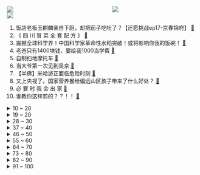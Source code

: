 <div >
	<a style="float:left;width:55%;" href = "https://github.com/anuraghazra/github-readme-stats">
	 <img src = "https://github-readme-stats.vercel.app/api?username=iuuuuuaena&theme=buefy&show_icons=true"/>
	</a>
	<a  style="float:right;width:45%" href = "https://github.com/anuraghazra/github-readme-stats">
	 <img  src="https://github-readme-stats.vercel.app/api/top-langs/?username=anuraghazra&layout=compact"/>
	</a>
	</div>

[![](https://img.shields.io/badge/jxd-@jxdgogogo.xyz-yellowgreen.svg)](https://www.jxdgogogo.xyz)<br>
1. 饭店老板玉麒麟亲自下厨，却把茄子吃吐了？【还愿挑战ep17-京春锦府】 [:link:](//www.bilibili.com/video/BV15b4119748) <br>
2. 《 四 川 冒 菜 全 套 配 方 》 [:link:](//www.bilibili.com/video/BV1ny4y1Z7t9) <br>
3. 震撼全球科学界！中国科学家革命性水稻突破！或将影响你我的饭碗！ [:link:](//www.bilibili.com/video/BV1RD4y137JP) <br>
4. 老爸只有1400块钱，要给我1000当学费 [:link:](//www.bilibili.com/video/BV1NM411J7x4) <br>
5. 自制扫地摩托车 [:link:](//www.bilibili.com/video/BV1j24y1W7LQ) <br>
6. 当大爷第一次见到吴京 [:link:](//www.bilibili.com/video/BV1Qv4y1W7aS) <br>
7. 【半佛】米哈游正面临危险时刻 [:link:](//www.bilibili.com/video/BV1DM4y1f7bd) <br>
8. 又上央视了。国家营养餐给偏远山区孩子带来了什么好处？ [:link:](//www.bilibili.com/video/BV13o4y1v7Ko) <br>
9. 必 要 时 我 会 出 家 [:link:](//www.bilibili.com/video/BV1do4y1e7Ex) <br>
10. 谁教你这样剪的？？！！ [:link:](//www.bilibili.com/video/BV1L54y1w774) <br>
<details>
<summary>10 ~ 20</summary>

11. 《那年夏天，宁静的瑶》 [:link:](//www.bilibili.com/video/BV1iy4y1Z7sT) <br>
12. 《原神》寻味之旅——「璃月食集」第三期 [:link:](//www.bilibili.com/video/BV1zj411P717) <br>
13. 【罗翔】面对网络暴力，法律真的无能为力吗？ [:link:](//www.bilibili.com/video/BV1wx4y1F73v) <br>
14. 当我在漫展大声喊出羞耻横幅 [:link:](//www.bilibili.com/video/BV1Ls4y1h7wa) <br>
15. 阳光开朗，但是硬核“大男孩”🔥 [:link:](//www.bilibili.com/video/BV1Vs4y1b7Um) <br>
16. 《对接の小曲2.0》(官方版本） [:link:](//www.bilibili.com/video/BV1Eg4y1p7L7) <br>
17. 大家好！我是星际争霸II新晋世界冠军——TIME，KZG.Oliveira，李培楠。B站，我来啦~ [:link:](//www.bilibili.com/video/BV1fY4y1m78U) <br>
18. 假装是外国人涨粉200万，凭借土味神曲《爱如火》火爆全网——网红娜娜的魔幻人生 [:link:](//www.bilibili.com/video/BV1Ej411P75b) <br>
19. 老师吃席 坐小孩那桌 [:link:](//www.bilibili.com/video/BV11M411J7cQ) <br>
</details>
<details>
<summary>19 ~ 20</summary>

20. 人性深度|| 惯性定律，人生成就高度的永恒密码 [:link:](//www.bilibili.com/video/BV1Tg4y1p7WX) <br>
21. 一个纪录片导演的惊悚春节 [:link:](//www.bilibili.com/video/BV1gs4y1h7Bb) <br>
22. 我的年度爱用实习生分享！黑心老板必看！ [:link:](//www.bilibili.com/video/BV1JM4y1Z7xt) <br>
23. 周杰伦：不止会躺平，周董的商业帝国到底有多大？ [:link:](//www.bilibili.com/video/BV1YM411A7dt) <br>
24. 鹰酱的粤江南探店，但是柯洁请客 [:link:](//www.bilibili.com/video/BV1Av4y1e7Bk) <br>
25. 《 天 价 餐 厅 》 [:link:](//www.bilibili.com/video/BV1UD4y137Tz) <br>
26. 徐 江 大 战 僵 尸 [:link:](//www.bilibili.com/video/BV1Vs4y1h7Ap) <br>
27. 小时候写的科幻作文实现了！！ [:link:](//www.bilibili.com/video/BV1P24y1W7Vc) <br>
28. 当生活都一切不顺扑面而来你该如何应对呢 [:link:](//www.bilibili.com/video/BV15j411V7TZ) <br>
</details>
<details>
<summary>28 ~ 30</summary>

29. 这 么 多 先 生 [:link:](//www.bilibili.com/video/BV1cY4y1U7LN) <br>
30. 酸~~~~~~~~~~~~~~~~~~~~~~~~~~~~~~~~~~~~ [:link:](//www.bilibili.com/video/BV1LR4y1q7G1) <br>
31. 骑行穿越大兴安岭，沿途野生动物众多，还好找到一个安全的营地 [:link:](//www.bilibili.com/video/BV1584y1J742) <br>
32. 我的敞篷马自达，会塞车吗？ [:link:](//www.bilibili.com/video/BV1Db411X7Ru) <br>
33. 请老铁粉吃生腌，假粉丝全程根本没停过，差点把我给吃哭了 [:link:](//www.bilibili.com/video/BV1Po4y1v7aR) <br>
34. 投资65w开了个美怡家，看着赏心悦目，干的撕心裂肺 [:link:](//www.bilibili.com/video/BV1C24y1n7i7) <br>
35. 拒绝答辩，吃点好的！漫威零差评佳作《马面雷神》第二章 [:link:](//www.bilibili.com/video/BV1yA411278n) <br>
36. 尬聊03丨2次元和3次元，互不认识强行相亲有多尬？ [:link:](//www.bilibili.com/video/BV1js4y1b7sy) <br>
37. 厨房小白的福音，据说这是鸡腿最简单也是味道排名前三的做法。 [:link:](//www.bilibili.com/video/BV11b411X7E2) <br>
</details>
<details>
<summary>37 ~ 40</summary>

38. 不当人之《辛辣天塞》 [:link:](//www.bilibili.com/video/BV1Ds4y1h7xP) <br>
39. 一键查询小学老师开学后的精神状态 [:link:](//www.bilibili.com/video/BV1ug4y1p79d) <br>
40. 带心里医生玩狼人杀 [:link:](//www.bilibili.com/video/BV1VD4y1A71q) <br>
41. 我买了只羊给我家边牧当宠物，结果…… [:link:](//www.bilibili.com/video/BV1LR4y1v7xg) <br>
42. 我今年拍过最牛逼的视频。r星出品，必是精品。 [:link:](//www.bilibili.com/video/BV16M411E7RX) <br>
43. “相信我，三秒以后会很绝” [:link:](//www.bilibili.com/video/BV1qY4y1m7Fj) <br>
44. 假如被抓去大逃杀生存游戏的都是极度客气认生的社恐… [:link:](//www.bilibili.com/video/BV1xs4y1h773) <br>
45. 京 海 运 动 会 1 [:link:](//www.bilibili.com/video/BV1d24y1n7DB) <br>
46. 水泥封心 [:link:](//www.bilibili.com/video/BV12o4y1e7Kw) <br>
</details>
<details>
<summary>46 ~ 50</summary>

47. 新学的魔术送给大家～ [:link:](//www.bilibili.com/video/BV1kA411274M) <br>
48. 当BGM响起时，死去的记忆突然开始攻击我！！！ [:link:](//www.bilibili.com/video/BV1x24y1p7EU) <br>
49. 飞3万公里，探秘全球独一无二美食，泰国火山排骨！！ [:link:](//www.bilibili.com/video/BV15T411U7ct) <br>
50. 国产篮球尬剧离大谱，这确定是在打篮球吗？感觉水平不如坤坤 [:link:](//www.bilibili.com/video/BV1V84y1H7Pw) <br>
51. 史上最变态冰箱！ [:link:](//www.bilibili.com/video/BV1DM411A71X) <br>
52. 我和我那嘴硬的兄弟 [:link:](//www.bilibili.com/video/BV1Q24y1n7ZT) <br>
53. 广东天气有多离谱 [:link:](//www.bilibili.com/video/BV1db411X7EE) <br>
54. 水淹七军。 [:link:](//www.bilibili.com/video/BV1xb41197Tn) <br>
55. 每挖一个三米三，就做一件好事，帮助别人，快乐自己 [:link:](//www.bilibili.com/video/BV1bM411A7tJ) <br>
</details>
<details>
<summary>55 ~ 60</summary>

56. 00 后 的 童 年 有 什 么 ？ [:link:](//www.bilibili.com/video/BV1s54y1w7Vg) <br>
57. ChatGPT搭配闪击PPT三分钟生成PPT，你只需要输入一个标题 [:link:](//www.bilibili.com/video/BV1oj411G7QV) <br>
58. 这段感情，我开始地太快了…. [:link:](//www.bilibili.com/video/BV1Bj411P7dh) <br>
59. 此时此刻一位高贵的公主正在享用她的美味晚餐 [:link:](//www.bilibili.com/video/BV1TY4y1U7HA) <br>
60. 都觉得我们会输，呢万一侥幸取胜呢？ [:link:](//www.bilibili.com/video/BV17T411S7LQ) <br>
61. 古代美女合集 [:link:](//www.bilibili.com/video/BV1Xv4y1W7AH) <br>
62. 取缔人祭文化有多艰难？商周之变与华夏新生 翦商【思维实验室】 [:link:](//www.bilibili.com/video/BV1Au4y1F7aW) <br>
63. 拿捏！在女友面前假装买了几百件衣服堆满屋子…再用酸黄瓜糖替换她的东西？她人傻了！ [:link:](//www.bilibili.com/video/BV1fj411G7TY) <br>
64. 哪国会为了龙虾打一仗？【奇葩小国45】 [:link:](//www.bilibili.com/video/BV1uD4y1A7Mp) <br>
</details>
<details>
<summary>64 ~ 70</summary>

65. 《原子之心》俄罗斯首款3A大作！最高难度全结局 俄语配音 [:link:](//www.bilibili.com/video/BV1tM411J7Ny) <br>
66. 当阿贝多把一个技巧练到极致的时候 [:link:](//www.bilibili.com/video/BV1m24y1n7JD) <br>
67. 简直不要太惨！！！哈哈哈！！！ [:link:](//www.bilibili.com/video/BV1884y1H7Ao) <br>
68. 《 大型社死现场 》 [:link:](//www.bilibili.com/video/BV1624y1H7b9) <br>
69. 一个很变态...但可以拯救你破音嗓，有效改掉用喉咙唱歌的神仙教程 [:link:](//www.bilibili.com/video/BV1ox4y1c7p5) <br>
70. 【4K】老戴《原子之心》01 空中之城【中文配音】【剧情流程解说】 [:link:](//www.bilibili.com/video/BV1zj411P7f3) <br>
71. 【上野千鹤子】已识乾坤大，犹怜草木青 [:link:](//www.bilibili.com/video/BV1FA411m7e3) <br>
72. 张涛：我需要深呼吸！ [:link:](//www.bilibili.com/video/BV1DD4y137ve) <br>
73. 爆辣螺蛳粉臭火锅！加肥肠！加臭豆腐！加超大炸蛋！ [:link:](//www.bilibili.com/video/BV1YR4y1v7cq) <br>
</details>
<details>
<summary>73 ~ 80</summary>

74. 化肥厂小伙一夜40吨黄土，遮天蔽日末日黄昏，赚了215元 [:link:](//www.bilibili.com/video/BV1uM411H7in) <br>
75. 蘑菇馒头！🍄 闲着没事可以试试 [:link:](//www.bilibili.com/video/BV1ie4y1c7MW) <br>
76. 乔尔艾莉分道扬镳？万字精讲《最后生还者》第6集（含剧集评价，彩蛋分享）【墨菲】 [:link:](//www.bilibili.com/video/BV1Nb41197qc) <br>
77. 九转大肠：这把高端局！ [:link:](//www.bilibili.com/video/BV1UY4y1m7xm) <br>
78. 视频内容有点甜～（谨慎观看 [:link:](//www.bilibili.com/video/BV1ux4y1w7FW) <br>
79. 【阿斗】史上最冤屈“公务员”，得罪领导被贬下凡，还被妻子背叛！中国神话体系完全解析【羿禹篇】上 [:link:](//www.bilibili.com/video/BV1tv4y1s7kA) <br>
80. ☀️《综合棋牌第一名》☀️ [:link:](//www.bilibili.com/video/BV1aY411Y7gq) <br>
81. 人脑盛宴！史上最有名的食人魔，到底有多凶残？深度解析悬疑犯罪经典《汉尼拔》 [:link:](//www.bilibili.com/video/BV1ET411U7Ky) <br>
82. 1W造成1900！AD：战斗时长0.00秒？我血条呢？ [:link:](//www.bilibili.com/video/BV15g4y1p7BZ) <br>
</details>
<details>
<summary>82 ~ 90</summary>

83. 我恨《混沌武士》，它剥夺了我忍耐平庸动画的能力【银屏系】丨机核 [:link:](//www.bilibili.com/video/BV1JM4y1Z7Bt) <br>
84. 学习是为了什么？这是他们的答案 [:link:](//www.bilibili.com/video/BV1Lv4y1s738) <br>
85. 【STN快报第七季05】赵灵儿，当时要是有这把AK，我就能救你了 [:link:](//www.bilibili.com/video/BV1Eg4y1p77s) <br>
86. 拼夕夕3块钱一罐的“即食大鲍鱼”,你敢吃吗？？？ [:link:](//www.bilibili.com/video/BV1LY411e7md) <br>
87. 好堵，好坑，好佛 好炸裂的曼谷交通 [:link:](//www.bilibili.com/video/BV1K24y1W7Yr) <br>
88. “每当我撑不下去，就会打开这个视频！” [:link:](//www.bilibili.com/video/BV1V24y1W7mQ) <br>
89. 偷家偷到被系统警告，几千观众屏住呼吸，2023最精彩的一把翻盘局！ [:link:](//www.bilibili.com/video/BV1tA41127p5) <br>
90. 一个动作让所有的coserCPU烧了！ [:link:](//www.bilibili.com/video/BV1tR4y1v739) <br>
91. 史无前例！我们爬上了中国最高树 [:link:](//www.bilibili.com/video/BV19b411X7GZ) <br>
</details>
<details>
<summary>91 ~ 100</summary>

92. 爷的猫儿摸起来好软，好可爱 [:link:](//www.bilibili.com/video/BV1ub41197EJ) <br>
93. 绝对的恐怖游戏天花板！“灵魂出窍”的科学释义，《逃生》终极解说版 [:link:](//www.bilibili.com/video/BV1zM411c7BQ) <br>
94. 【刘谦魔术课】2023第一课！没看过拜年纪的别点开！ [:link:](//www.bilibili.com/video/BV1PD4y1G7J7) <br>
95. 非洲孩子收到礼物的喜悦，猴哥上海滩小弟装，戴薇汉服变身淑女 [:link:](//www.bilibili.com/video/BV1tT411U77q) <br>
96. “这车开的就离谱！！” [:link:](//www.bilibili.com/video/BV1qR4y1v7Bd) <br>
97. 刷到这个视频的人，你可以怀疑自己的精神状态了！ [:link:](//www.bilibili.com/video/BV1Hy4y1Z7Bh) <br>
98. 请把卧操打在我脸上！（本期视频管饱！） [:link:](//www.bilibili.com/video/BV1eM411J7jP) <br>
99. 全民吃草，是怎么把一个国家吃废的？ [:link:](//www.bilibili.com/video/BV1yy4y1Z752) <br>
100. 这个游戏的结局终归是一场悲剧。〖游戏不止〗 [:link:](//www.bilibili.com/video/BV1FD4y1G7dq) <br>
</details>
